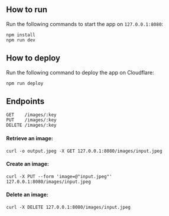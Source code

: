 ## How to run
Run the following commands to start the app on `127.0.0.1:8080`:
```
npm install
npm run dev
```

## How to deploy
Run the following command to deploy the app on Cloudflare:
```
npm run deploy
```

## Endpoints
```text
GET    /images/:key
PUT    /images/:key
DELETE /images/:key
```

#### Retrieve an image:
```text
curl -o output.jpeg -X GET 127.0.0.1:8080/images/input.jpeg
```

#### Create an image:
```text
curl -X PUT --form 'image=@"input.jpeg"' 127.0.0.1:8080/images/input.jpeg
```

#### Delete an image:
```text
curl -X DELETE 127.0.0.1:8080/images/input.jpeg
```
